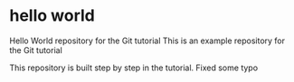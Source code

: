 # hello world
Hello World repository for the Git tutorial 
This is an example repository for the Git tutorial

This repository is built step by step in the tutorial.
Fixed some typo
